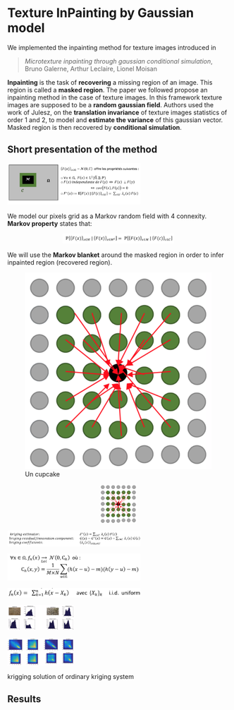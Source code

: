 # Texture InPainting by Gaussian model

We implemented the inpainting method for texture images introduced in

> *Microtexture inpainting through gaussian conditional simulation*, Bruno Galerne, Arthur Leclaire, Lionel Moisan

**Inpainting** is the task of **recovering** a missing region of an image. This region is called a **masked region**. The paper we followed propose an inpainting method in the case of texture images. In this framework texture images are supposed to be a **random gaussian field**. Authors used the work of Julesz, on the **translation invariance** of texture images statistics of order 1 and 2, to model and **estimate the variance** of this gaussian vector. Masked region is then recovered by **conditional simulation**.

## Short presentation of the method

<p align="left">
  <img src="img/mask.png" width="60%">
</p>

We model our pixels grid as a Markov random field with 4 connexity. **Markov property** states that:

<p align="center">
  <img src="img/markov_hypo_eq.png" width="50%">
</p>

We will use the **Markov blanket** around the masked region in order to infer inpainted region (recovered region).

<p align="center">
      <figure> 
          <img src="img/markov_blanket_draw.png" alt="markov blanket" />
          <figcaption>Un cupcake</figcaption>
      </figure>
</p>

<figure align="center">
  <img src="img/markov_blanket_draw.png" width="20%">
</figure>

<p align="left">
  <img src="img/components_eq.png" width="60%">
</p>

<p align="left">
  <img src="img/clt_eq.png" width="60%">
</p>

<p align="left">
  <img src="img/dsn_eq.png" width="60%">
</p>

<p align="left">
  <img src="img/stats_1.png" width="30%">
</p>

<p align="left">
  <img src="img/stats_2.png" width="30%">
</p>

krigging solution of ordinary kriging system 
 
## Results
